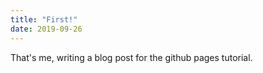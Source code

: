 ```yaml
---
title: "First!"
date: 2019-09-26
---
```


That's me, writing a blog post for the github pages tutorial.
